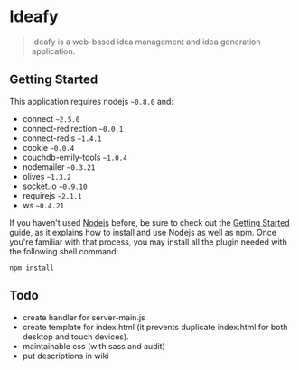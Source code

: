 Ideafy
======

> Ideafy is a web-based idea management and idea generation application.

## Getting Started

This application requires nodejs `~0.8.0` and:
 * connect `~2.5.0`
 * connect-redirection `~0.0.1`
 * connect-redis `~1.4.1`
 * cookie `~0.0.4`
 * couchdb-emily-tools `~1.0.4`
 * nodemailer `~0.3.21`
 * olives `~1.3.2`
 * socket.io `~0.9.10`
 * requirejs `~2.1.1`
 * ws `~0.4.21`


If you haven't used [Nodejs](http://nodejs.org/) before, be sure to check out the [Getting Started](http://nodejs.org/) guide, as it explains how to install and use Nodejs as well as npm. Once you're familiar with that process, you may install all the plugin needed with the following shell command:

```shell
npm install
```


## Todo
  - create handler for server-main.js
  - create template for index.html (it prevents duplicate index.html for both desktop and touch devices).
  - maintainable css (with sass and audit)
  - put descriptions in wiki
